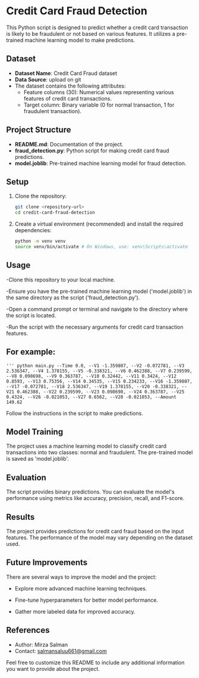 # Credit Card Fraud Detection

This Python script is designed to predict whether a credit card transaction is likely to be fraudulent or not based on various features. It utilizes a pre-trained machine learning model to make predictions.

## Dataset

- **Dataset Name**: Credit Card Fraud dataset
- **Data Source**: upload on git
- The dataset contains the following attributes:
  - Feature columns (30): Numerical values representing various features of credit card transactions.
  - Target column: Binary variable (0 for normal transaction, 1 for fraudulent transaction).

## Project Structure

- **README.md**: Documentation of the project.
- **fraud_detection.py**: Python script for making credit card fraud predictions.
- **model.joblib**: Pre-trained machine learning model for fraud detection.

## Setup

1. Clone the repository:
   ```bash
   git clone <repository-url>
   cd credit-card-fraud-detection
2. Create a virtual environment (recommended) and install the required dependencies:
   ```bash
   python -m venv venv
   source venv/bin/activate # On Windows, use: venv\Scripts\activate

## Usage

-Clone this repository to your local machine.

-Ensure you have the pre-trained machine learning model ('model.joblib') in the same directory as the script ('fraud_detection.py').

-Open a command prompt or terminal and navigate to the directory where the script is located.

-Run the script with the necessary arguments for credit card transaction features.

## For example:
    ''' python main.py --Time 0.0, --V1 -1.359807, --V2 -0.072781, --V3 2.536347, --V4 1.378155, --V5 -0.338321, --V6 0.462388, --V7 0.239599, --V8 0.098698, --V9 0.363787, --V10 0.32442, --V11 0.3424, --V12 0.8593, --V13 0.75356, --V14 0.34535, --V15 0.234233, --V16 -1.359807, --V17 -0.072781, --V18 2.536347, --V19 1.378155, --V20 -0.338321, --V21 0.462388, --V22 0.239599, --V23 0.098698, --V24 0.363787, --V25 0.4324, --V26 -0.021053, --V27 0.6562, --V28 -0.021053, --Amount 149.62  


Follow the instructions in the script to make predictions.

## Model Training
The project uses a machine learning model to classify credit card transactions into two classes: normal and fraudulent. The pre-trained model is saved as 'model.joblib'.

## Evaluation
The script provides binary predictions. You can evaluate the model's performance using metrics like accuracy, precision, recall, and F1-score.

## Results
The project provides predictions for credit card fraud based on the input features. The performance of the model may vary depending on the dataset used.

## Future Improvements
There are several ways to improve the model and the project:

- Explore more advanced machine learning techniques.
  
- Fine-tune hyperparameters for better model performance.
  
- Gather more labeled data for improved accuracy.
## References

- Author: Mirza Salman
- Contact: salmansaluu661@gmail.com

Feel free to customize this README to include any additional information you want to provide about the project.

